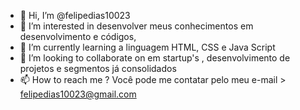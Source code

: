 - 👋 Hi, I’m @felipedias10023
- 👀 I’m interested in desenvolver meus conhecimentos em desenvolvimento e códigos, 
- 🌱 I’m currently learning a linguagem HTML, CSS e Java Script 
- 💞️ I’m looking to collaborate on em startup's , desenvolvimento de projetos e segmentos já consolidados 
- 📫 How to reach me ? Você pode me contatar pelo meu  e-mail > felipedias10023@gmail.com 
<!---
felipedias10023/felipedias10023 is a ✨ special ✨ repository because  é um portifólio de todo o meu desenvolvimento até o momento!  Meu  `README.md` (este arquivo) aparece no seu perfil do github. 
--->     
